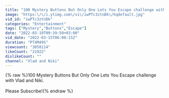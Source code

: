 ```yaml
---
title: "100 Mystery Buttons But Only One Lets You Escape challenge with Vlad and Niki"
image: "https:\/\/i.ytimg.com\/vi\/iwPTc3ztnDk\/hqdefault.jpg"
vid_id: "iwPTc3ztnDk"
categories: "Entertainment"
tags: ["Mystery","Buttons","Escape"]
date: "2022-03-19T09:39:50+03:00"
vid_date: "2022-03-15T06:00:15Z"
duration: "PT4M49S"
viewcount: "3058114"
likeCount: "21922"
dislikeCount: ""
channel: "Vlad and Niki"
---
```

{% raw %}100 Mystery Buttons But Only One Lets You Escape challenge with Vlad and Niki.<br /><br />Please Subscribe!{% endraw %}
